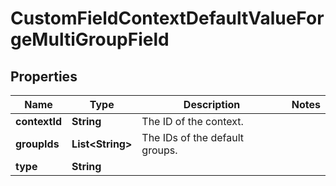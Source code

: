 # CustomFieldContextDefaultValueForgeMultiGroupField

## Properties
Name | Type | Description | Notes
------------ | ------------- | ------------- | -------------
**contextId** | **String** | The ID of the context. | 
**groupIds** | **List&lt;String&gt;** | The IDs of the default groups. | 
**type** | **String** |  | 
